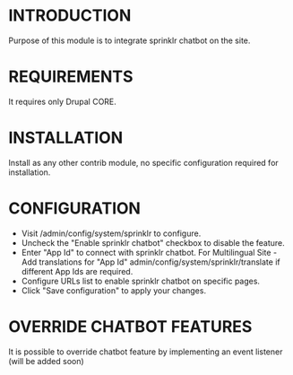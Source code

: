 # INTRODUCTION
Purpose of this module is to integrate sprinklr chatbot on the site.

# REQUIREMENTS
It requires only Drupal CORE.

# INSTALLATION
Install as any other contrib module, no specific configuration required for
installation.

# CONFIGURATION
* Visit /admin/config/system/sprinklr to configure.
* Uncheck the "Enable sprinklr chatbot" checkbox to disable the feature.
* Enter "App Id" to connect with sprinklr chatbot.
  For Multilingual Site - Add translations for "App Id" admin/config/system/sprinklr/translate 
  if different App Ids are required.
* Configure URLs list to enable sprinklr chatbot on specific pages.
* Click "Save configuration" to apply your changes.

# OVERRIDE CHATBOT FEATURES
It is possible to override chatbot feature by implementing an event listener
(will be added soon)
